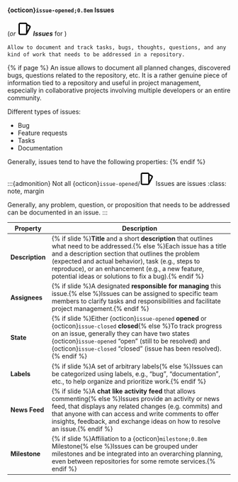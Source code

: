 #### {octicon}`issue-opened;0.8em` Issues

(_or **![issue](./icons/issue.svg) Issues**_ for <i class="fab fa-gitlab"></i>)

```{epigraph}
Allow to document and track tasks, bugs, thoughts, questions, and any kind of work that needs to be addressed in a repository.
```
{% if page %}
An issue allows to document all planned changes, discovered bugs, questions related to the repository, etc.
It is a rather genuine piece of information tied to a repository and useful in project management, especially in collaborative projects involving multiple developers or an entire community.

Different types of issues:
- Bug
- Feature requests
- Tasks
- Documentation

Generally, issues tend to have the following properties:
{% endif %}

:::{admonition} Not all {octicon}`issue-opened`/![issue](./icons/issue.svg) Issues are issues
:class: note, margin

Generally, any problem, question, or proposition that needs to be addressed can be documented in an issue.
:::

| Property     | Description                                                                                                                                                     |
|--------------|-----------------------------------------------------------------------------------------------------------------------------------------------------------------|
| **Description** | {% if slide %}**Title** and a short **description** that outlines what need to be addressed.{% else %}Each issue has a title and a description section that outlines the problem (expected and actual behavior), task (e.g., steps to reproduce), or an enhancement (e.g., a new feature, potential ideas or solutions to fix a bug).{% endif %} |
| **Assignees**   | {% if slide %}A designated **responsible for managing** this issue.{% else %}Issues can be assigned to specific team members to clarify tasks and responsibilities and facilitate project management.{% endif %}                                      |
| **State**       | {% if slide %}Either {octicon}`issue-opened` **opened** or {octicon}`issue-closed` **closed**{% else %}To track progress on an issue, generally they can have two states {octicon}`issue-opened` “open” (still to be resolved) and {octicon}`issue-closed` “closed” (issue has been resolved).{% endif %} |
| **Labels**      | {% if slide %}A set of arbitrary labels{% else %}Issues can be categorized using labels, e.g., “bug”, “documentation”, etc., to help organize and prioritize work.{% endif %}                                             |
| **News Feed**    | {% if slide %}A **chat like activity feed** that allows commenting{% else %}Issues provide an activity or news feed, that displays any related changes (e.g. commits) and that anyone with can access and write comments to offer insights, feedback, and exchange ideas on how to resolve an issue.{% endif %}                             |
| **Milestone**  | {% if slide %}Affiliation to a {octicon}`milestone;0.8em` Milestone{% else %}Issues can be grouped under milestones and be integrated into an overarching planning, even between repositories for some remote services.{% endif %}   |
